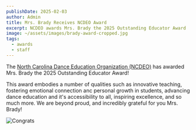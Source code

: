 ```yaml
---
publishDate: 2025-02-03
author: Admin
title: Mrs. Brady Receives NCDEO Award
excerpt: NCDEO awards Mrs. Brady the 2025 Outstanding Educator Award
image: ~/assets/images/brady-award-cropped.jpg
tags:
  - awards
  - staff
---
```


The [North Carolina Dance Education Organization (NCDEO)](https://www.ncdeo.org/) has awarded Mrs. Brady the 2025 Outstanding Educator Award!

This award embodies a number of qualities such as innovative teaching, fostering emotional connection anc personal growth in students, advancing dance education and it's accessibility to all, inspiring excellence, and so much more. We are beyond proud, and incredibly grateful for you Mrs. Brady!

![Congrats](~/assets/images/brady-award.jpg)
